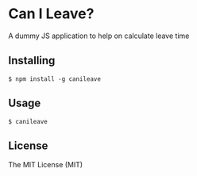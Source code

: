 # Can I Leave?
A dummy JS application to help on calculate leave time

## Installing

```
$ npm install -g canileave
```

## Usage

```
$ canileave
```

## License

The MIT License (MIT)